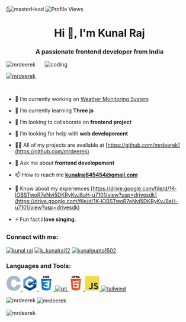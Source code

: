 [![masterHead](https://repository-images.githubusercontent.com/588181932/e36ec678-7984-4cdd-8e4c-a3932772ff8e)
![Profile Views](https://komarev.com/ghpvc/?username=mrdeerek&color=blue)

<h1 align="center">Hi 👋, I'm Kunal Raj</h1>
<h3 align="center">A passionate frontend developer from India</h3>
<img align="right" alt="coding" width="400" src="https://i.gifer.com/HaD1.gif">

<p align="left"> <img src="https://komarev.com/ghpvc/?username=mrdeerek&label=Profile%20views&color=0e75b6&style=flat" alt="mrdeerek" /> </p>

<p align="left"> <a href="https://github.com/ryo-ma/github-profile-trophy"><img src="https://github-profile-trophy.vercel.app/?username=mrdeerek" alt="mrdeerek" /></a> </p>

<p align="left"> <a href="https://twitter.com/" target="blank"><img src="https://img.shields.io/twitter/follow/?logo=twitter&style=for-the-badge" alt="" /></a> </p>

- 🔭 I’m currently working on [Weather Monitoring System](https://github.com/mrdeerek/weather-monitoring-app)

- 🌱 I’m currently learning **Three js**

- 👯 I’m looking to collaborate on **frontend project**

- 🤝 I’m looking for help with **web developement**

- 👨‍💻 All of my projects are available at [https://github.com/mrdeerek](https://github.com/mrdeerek)

- 💬 Ask me about **frontend developement**

- 📫 How to reach me **kunalraj845454@gmail.com**

- 📄 Know about my experiences [https://drive.google.com/file/d/1K-lOBSTwoR7eNvi5DKRyKvJ8aH-u7101/view?usp=drivesdk](https://drive.google.com/file/d/1K-lOBSTwoR7eNvi5DKRyKvJ8aH-u7101/view?usp=drivesdk)

- ⚡ Fun fact **i love singing.**

<h3 align="left">Connect with me:</h3>
<p align="left">
<a href="https://linkedin.com/in/kunal raj" target="blank"><img align="center" src="https://raw.githubusercontent.com/rahuldkjain/github-profile-readme-generator/master/src/images/icons/Social/linked-in-alt.svg" alt="kunal raj" height="30" width="40" /></a>
<a href="https://instagram.com/k_kunalraj12" target="blank"><img align="center" src="https://raw.githubusercontent.com/rahuldkjain/github-profile-readme-generator/master/src/images/icons/Social/instagram.svg" alt="k_kunalraj12" height="30" width="40" /></a>
<a href="https://www.codechef.com/users/kunalgupta1502" target="blank"><img align="center" src="https://cdn.jsdelivr.net/npm/simple-icons@3.1.0/icons/codechef.svg" alt="kunalgupta1502" height="30" width="40" /></a>
</p>

<h3 align="left">Languages and Tools:</h3>
<p align="left"> <a href="https://www.cprogramming.com/" target="_blank" rel="noreferrer"> <img src="https://raw.githubusercontent.com/devicons/devicon/master/icons/c/c-original.svg" alt="c" width="40" height="40"/> </a> <a href="https://www.w3schools.com/cpp/" target="_blank" rel="noreferrer"> <img src="https://raw.githubusercontent.com/devicons/devicon/master/icons/cplusplus/cplusplus-original.svg" alt="cplusplus" width="40" height="40"/> </a> <a href="https://www.w3schools.com/css/" target="_blank" rel="noreferrer"> <img src="https://raw.githubusercontent.com/devicons/devicon/master/icons/css3/css3-original-wordmark.svg" alt="css3" width="40" height="40"/> </a> <a href="https://git-scm.com/" target="_blank" rel="noreferrer"> <img src="https://www.vectorlogo.zone/logos/git-scm/git-scm-icon.svg" alt="git" width="40" height="40"/> </a> <a href="https://www.w3.org/html/" target="_blank" rel="noreferrer"> <img src="https://raw.githubusercontent.com/devicons/devicon/master/icons/html5/html5-original-wordmark.svg" alt="html5" width="40" height="40"/> </a> <a href="https://developer.mozilla.org/en-US/docs/Web/JavaScript" target="_blank" rel="noreferrer"> <img src="https://raw.githubusercontent.com/devicons/devicon/master/icons/javascript/javascript-original.svg" alt="javascript" width="40" height="40"/> </a> <a href="https://tailwindcss.com/" target="_blank" rel="noreferrer"> <img src="https://www.vectorlogo.zone/logos/tailwindcss/tailwindcss-icon.svg" alt="tailwind" width="40" height="40"/> </a> </p>

<p><img align="left" src="https://github-readme-stats.vercel.app/api/top-langs?username=mrdeerek&show_icons=true&locale=en&layout=compact&langs_count=16&theme=dark&size_weight=0.3&count_weight=0.7" alt="mrdeerek" /></p>

<p>&nbsp;<img align="center" src="https://github-readme-stats.vercel.app/api?username=mrdeerek&show_icons=true&locale=en" alt="mrdeerek" /></p>

<p><img align="center" src="https://github-readme-streak-stats.herokuapp.com/?user=mrdeerek&" alt="mrdeerek" /></p>
